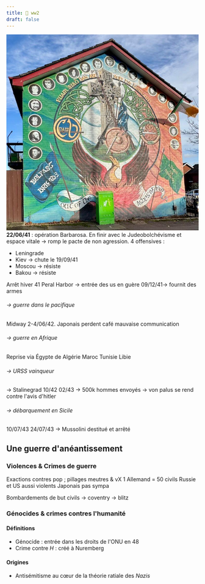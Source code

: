 ```yaml
---
title: 🍎 ww2
draft: false
---
```

![wall](./wall.jpg)
**22/06/41** : opération Barbarosa. En finir avec le Judeobolchévisme et espace vitale -> romp le pacte de non agression. 4 offensives :
- Leningrade
- Kiev -> chute le 19/09/41
- Moscou -> résiste
- Bakou -> résiste

Arrêt hiver 41
Peral Harbor -> entrée des us en guère 09/12/41-> fournit des armes
###### -> guerre dans le pacifique
Midway 2-4/06/42. Japonais perdent café mauvaise communication
###### -> guerre en Afrique
Reprise via Égypte de Algérie Maroc Tunisie Libie
###### -> URSS vainqueur
-> Stalinegrad 10/42 02/43 
-> 500k hommes envoyés
-> von palus se rend contre l'avis d'hitler
###### -> débarquement en Sicile 
10/07/43
24/07/43 -> Mussolini destitué et arrêté

## Une guerre d'anéantissement
### Violences & Crimes de guerre
Exactions contres pop ; pillages meutres & vX
1 Allemand = 50 civils
Russie et US aussi violents
Japonais pas sympa

Bombardements de but civils -> coventry -> blitz

### Génocides & crimes contres  l'humanité
#### Définitions
- Génocide : entrée dans les droits de l'ONU en 48
- Crime contre $H$ : créé à Nuremberg
#### Origines
- Antisémitisme au cœur de la théorie ratiale des $Nazis$
